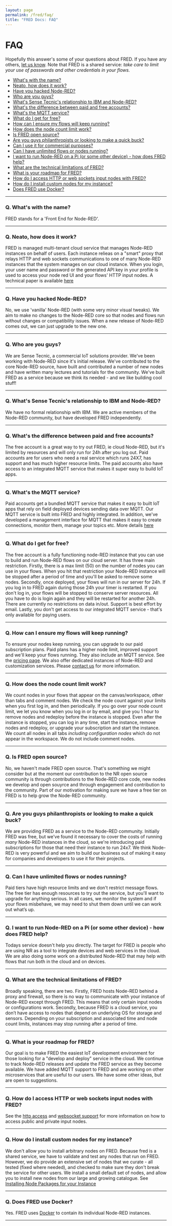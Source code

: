 ```yaml
---
layout: page
permalink: /fred/faq/
title: "FRED Docs: FAQ"
---
```

# FAQ
Hopefully this answer's some of your questions about FRED. If you have any others, [let us know](mailto:info@sensetecnic.com).
Note that FRED is a shared service: *take care to limit your use of passwords and other credentials in your flows.*

- [What's with the name?](#q-whats-with-the-name)
- [Neato, how does it work?](#q-neato-how-does-it-work)
- [Have you hacked Node-RED?](#q-have-you-hacked-node-red)
- [Who are you guys?](#q-who-are-you-guys)
- [What's Sense Tecnic's relationship to IBM and Node-RED?](#q-whats-sense-tecnics-relationship-to-ibm-and-node-red)
- [What's the difference between paid and free accounts?](#q-paid-and-free-accounts)
- [What's the MQTT service?](#q-whats-the-MQTT-service)
- [What do I get for free?](#q-what-do-i-get-for-free)
- [How can I ensure my flows will keep running?](#q-how-can-i-ensure-my-flows-will-keep-running)
- [How does the node count limit work?](#q-how-does-the-node-count-limit-work)
- [Is FRED open source?](#q-is-fred-open-source)
- [Are you guys philanthropists or looking to make a quick buck?](#q-are-you-guys-philanthropists-or-looking-to-make-a-quick-buck)
- [Can I use it for commercial purposes?](#q-can-i-use-it-for-commercial-purposes)
- [Can I have unlimited flows or nodes running?](#q-can-i-have-unlimited-flows-or-nodes-running)
- [I want to run Node-RED on a Pi (or some other device) - how does FRED help?](#q-i-want-to-run-node-red-on-a-pi-or-some-other-device---how-does-fred-help)
- [What are the technical limitations of FRED?](#q-what-are-the-technical-limitations-of-fred)
- [What is your roadmap for FRED?](#q-what-is-your-roadmap-for-fred)
- [How do I access HTTP or web sockets input nodes with FRED?](#q-how-do-i-access-http-or-web-sockets-input-nodes-with-fred)
- [How do I install custom nodes for my instance?](#q-how-do-i-install-custom-nodes-for-my-instance)
- [Does FRED use Docker?](#q-does-fred-use-docker)

___

### Q. What's with the name?
FRED stands for a 'Front End for Node-RED'.

___

### Q. Neato, how does it work?
FRED is managed multi-tenant cloud service that manages Node-RED instances on behalf of users. Each instance relieas on a "smart" proxy that relays HTTP and web sockets communications to one of many Node-RED instances that the system manages on our cloud instance. When you login, your user name and password or the generated API key in your profile is used to access your node red UI and your flows' HTTP input nodes. A technical paper is available [here](http://sensetecnic.com/how-fred-cloud-node-red-works/)

___

### Q. Have you hacked Node-RED?
No, we use 'vanilla' Node-RED (with some very minor visual tweaks). We aim to make no changes to the Node-RED core so that nodes and flows run without changes or compatibility issues. When a new release of Node-RED comes out, we can just upgrade to the new one.

___

### Q. Who are you guys?
We are Sense Tecnic, a commercial IoT solutions provider. We've been working with Node-RED since it's initial release. We've contributed to the core Node-RED source, have built and contributed a number of new nodes and have written many lectures and tutorials for the community. We've built FRED as a service because we think its needed - and we like building cool stuff!

___

### Q. What's Sense Tecnic's relationship to IBM and Node-RED?
We have no formal relationship with IBM. We are active members of the Node-RED community, but have developed FRED independently.

___

### Q. What's the difference between paid and free accounts?
The free account is a great way to try out FRED, ie cloud Node-RED, but it's limited by resources and will only run for 24h after you log out. Paid accounts are for users who need a real service which runs 24X7, has support and has much higher resource limits. The paid accounts also have access to an integrated MQTT service that makes it super easy to build IoT apps. 

___

### Q. What's the MQTT service?
Paid accounts get a bundled MQTT service that makes it easy to built IoT apps that rely on field deployed devices sending data over MQTT. Our MQTT service is built into FRED and highly integrated. In addition, we've developed a management interface for MQTT that makes it easy to create connections, monitor them, manage your topics etc. More details [here](http://docs.sensetecnic.com/mqtt/faq/)

___

### Q. What do I get for free?
The free account is a fully functioning node-RED instance that you can use to build and run Node-RED flows on our cloud server. It has three main restriction. Firstly, there is a max limit (50) on the number of nodes you can use in your flows. When you hit that restriction your Node-RED instance will be stopped after a period of time and you'll be asked to remove some nodes. Secondly, once deployed, your flows will run in our server for 24h. If you log in to FRED again during those 24h your timer is restarted. If you don't log in, your flows will be stopped to conserve server resources. All you have to do is login again and they will be restarted for another 24h. There are currently no restrictions on data in/out.  Support is best effort by email. Lastly, you don't get access to our integrated MQTT service - that's only available for paying users.

___

### Q. How can I ensure my flows will keep running?
To ensure your nodes keep running, you can upgrade to our paid subscription plans.  Paid plans has a higher node limit, improved support and we'll keep your flows running. They also include an MQTT service.  See the [pricing page](https://fred.sensetecnic.com/pricing).  We also offer dedicated instances of Node-RED and customization services.  Please [contact us](mailto:info@sensetecnic.com) for more information.

___

### Q. How does the node count limit work?
We count nodes in your flows that appear on the canvas/workspace, other than tabs and comment nodes.  We check the node count against your limits when you first log in, and then periodically.  If you go over your node count limit, we let you know when you log in or by email, and give you 1 hour to remove nodes and redeploy before the instance is stopped.  Even after the instance is stopped, you can log in any time, start the instance, remove nodes and redeploy, or upgrade your subscription and start the instance.  We count all nodes in all tabs *including configuration nodes* which do not appear in the workspace.  We do not include comment nodes.

___

### Q. Is FRED open source?
No, we haven't made FRED open source. That's something we might consider but at the moment our contribution to the NR open source community is through contributions to the Node-RED core code, new nodes we develop and open souyrce and through engagement and contribution to the community. Part of our motivation for making sure we have a free tier on FRED is to help grow the Node-RED community.

___

### Q. Are you guys philanthropists or looking to make a quick buck?
We are providing FRED as a service to the Node-RED community.  Initially FRED was free, but we've found it necessary to cover the costs of running *many* Node-RED instances in the cloud, so we're introducing paid subscriptions for those that need their instance to run 24x7. We think Node-RED is very powerful and we aim to build our business out of making it easy for companies and developers to use it for their projects.
___

### Q. Can I have unlimited flows or nodes running?
Paid tiers have high resource limits and we don't restrict message flows. The free tier has enough resources to try out the service, but you'll want to upgrade for anything serious. In all cases, we monitor the system and if your flows misbehave, we may need to shut them down until we can work out what’s up.

___

### Q. I want to run Node-RED on a Pi (or some other device) - how does FRED help?
Todays service doesn't help you directly. The target for FRED is people who are using NR as a tool to integrate devices and web services in the cloud. We are also doing some work on a distributed Node-RED that may help with flows that run both in the cloud and on devices.

___

### Q. What are the technical limitations of FRED?
Broadly speaking, there are two. Firstly, FRED hosts Node-RED behind a proxy and firewall, so there is no way to communicate with your instance of Node-RED except through FRED. This means that only certain input nodes or configurations work. Secondly, because FRED is a cloud service, you don’t have access to nodes that depend on underlying OS for storage and sensors. Depending on your subscription and associated time and node count limits, instances may stop running after a period of time.  

___

### Q. What is your roadmap for FRED?
Our goal is to make FRED the easiest IoT development environment for those looking for a "develop and deploy" service in the cloud. We continue to track Node-RED releases and update the FRED service as they become available. We have added MQTT support to FRED and are working on other microservices that are useful to our users. We have some other ideas, but are open to suggestions.

___

### Q. How do I access HTTP or web sockets input nodes with FRED?
See the [http access](/fred/http-access) and [websocket support](/fred/websocket-access) for more information on how to access public and private input nodes.

___

### Q. How do I install custom nodes for my instance?
We don't allow you to install arbitrary nodes on FRED. Because fred is a shared service, we have to validate and test any nodes that run on FRED. However, we do provide an extensive set of nodes that we curate - all tested (fixed where needed), and checked to make sure they don't break the service for other users.  We install a small default set of nodes, and allow you to install new nodes from our large and growing catalogue. See [Installing Node Packages for your Instance](/fred/node-install)

___

### Q. Does FRED use Docker?
Yes. FRED uses [Docker](https://www.docker.com/) to contain its individual Node-RED instances.

___
